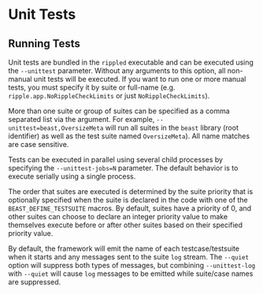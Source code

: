 
# Unit Tests

## Running Tests

Unit tests are bundled in the `rippled` executable and can be executed using the
`--unittest` parameter. Without any arguments to this option, all non-manual
unit tests will be executed. If you want to run one or more manual tests, you
must specify it by suite or full-name (e.g. `ripple.app.NoRippleCheckLimits` or
just `NoRippleCheckLimits`).

More than one suite or group of suites can be specified as a comma separated
list via the argument. For example, `--unittest=beast,OversizeMeta` will run
all suites in the `beast` library (root identifier) as well as the test suite
named `OversizeMeta`). All name matches are case sensitive. 

Tests can be executed in parallel using several child processes by specifying
the `--unittest-jobs=N` parameter. The default behavior is to execute serially
using a single process.

The order that suites are executed is determined by the suite priority that 
is optionally specified when the suite is declared in the code with one of the
`BEAST_DEFINE_TESTSUITE` macros. By default, suites have a priority of 0, and
other suites can choose to declare an integer priority value to make themselves
execute before or after other suites based on their specified priority value.

By default, the framework will emit the name of each testcase/testsuite when it
starts and any messages sent to the suite `log` stream. The `--quiet` option will
suppress both types of messages, but combining `--unittest-log` with `--quiet`
will cause `log` messages to be emitted while suite/case names are suppressed.
